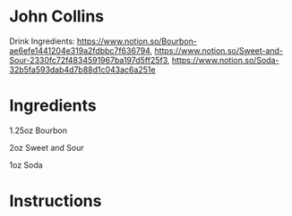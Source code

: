 # John Collins

Drink Ingredients: https://www.notion.so/Bourbon-ae6efe1441204e319a2fdbbc7f636794, https://www.notion.so/Sweet-and-Sour-2330fc72f4834591967ba197d5ff25f3, https://www.notion.so/Soda-32b5fa593dab4d7b88d1c043ac6a251e

# Ingredients

1.25oz Bourbon

2oz Sweet and Sour

1oz Soda

# Instructions